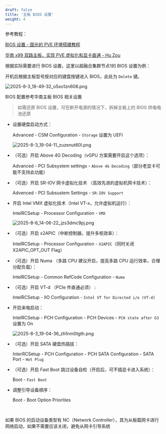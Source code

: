 ```yaml
---
draft: false
title: '主板 BIOS 设置'
weight: 4
---
```


参考教程：

[BIOS 设置 - 国光的 PVE 环境搭建教程](https://pve.sqlsec.com/2/1/)

[华南 x99 双路主板，实现 PVE 虚拟化和显卡直通 - Hu Zou](https://onela.cn/posts/zh/2024-05-19-%E5%8D%8E%E5%8D%97-x99-%E5%8F%8C%E8%B7%AF%E4%B8%BB%E6%9D%BF%E5%AE%9E%E7%8E%B0-pve-%E8%99%9A%E6%8B%9F%E5%8C%96%E5%92%8C%E6%98%BE%E5%8D%A1%E7%9B%B4%E9%80%9A/)

根据实际需要进行 BIOS 设置，这里以超融合集群节点1的 BIOS 设置为例：

开机后根据主板型号按对应的键盘按键进入 BIOS，此处为 `Delete`​ 键。

![2025-8-3_18-49-32_o5xo1zn608.png](https://cdn.tsanfer.com/image/2025-8-3_18-49-32_o5xo1zn608.png "超融合集群节点1 BIOS 主页")

BIOS 配置参考华南主板 BIOS 相关设置

> 如需还原 BIOS 设置，可在断开电源的情况下，拆掉主板上的 BIOS 供电电池还原

- 设置硬盘启动方式：

  Advanced - CSM Configuration - `Storage`​ 设置为 UEFI

  ![2025-8-3_19-04-11_zuzenut60l.png](https://cdn.tsanfer.com/image/2025-8-3_19-04-11_zuzenut60l.png "设置硬盘启动方式")
- （可选）开启 Above 4G Decoding（vGPU 方案需要开启这个选项）：

  Advanced - PCI Subsystem settings - `Above 4G Decoding`​（部分老显卡可能不支持此功能）
- （可选）开启 SR-IOV 网卡虚拟化技术 （高效先进的虚拟机网卡技术）：

  Advenced - PCI Subsustem Settings - `SR-IOV Support`​
- 开启 Intel VMX 虚拟化技术（Intel VT-x，允许虚拟机运行）：

  IntelRCSetup - Processor Configuration - `VMX`​

  ![2025-8-6_14-06-22_jzs3dmc9pj.png](https://cdn.tsanfer.com/image/2025-8-6_14-06-22_jzs3dmc9pj.png "开启 Intel VT-x 虚拟化")​​​
- （可选）开启 x2APIC（中断控制器，提升多核效率）：

  IntelRCSetup - Processor Configuration - `X2APIC`​（同时关闭 X2APIC\_OPT\_OUT Flag）
- （可选）开启 Numa （多路 CPU 建议开启，提高多路 CPU 运行效率，合理分配负载）：

  IntelRCSetup - Common RefCode Configuration - `Numa`​
- （可选）开启 VT-d （PCIe 件直通必须） :

  IntelRCSetup - IIO Configuration - `Intel VT for Directed i/o (VT-d)`​
- 开启来电启动：

  IntelRCSetup - PCH Configuration - PCH Devices - `PCH state after G3`​ 设置为 On

  ![2025-8-3_19-04-36_zh1nm0tgth.png](https://cdn.tsanfer.com/image/2025-8-3_19-04-36_zh1nm0tgth.png "开启来电自启")
- （可选）开启 SATA 硬盘热插拔：

  InterRCSetup - PCH Configuration - PCH SATA Configuration - SATA Port - `Hot Plug`​
- （可选）开启 Fast Boot 跳过设备自检（开启后，可不插显卡进入系统）：

  Boot - `Fast Boot`​
- 调整引导设备顺序：

  Boot - Boot Option Priorities

​​

如果 BIOS 的启动设备类型有 NC（Network Controller），其为从板载网卡进行网络启动，如果不需要应该关闭，避免从网卡引导系统

‍
